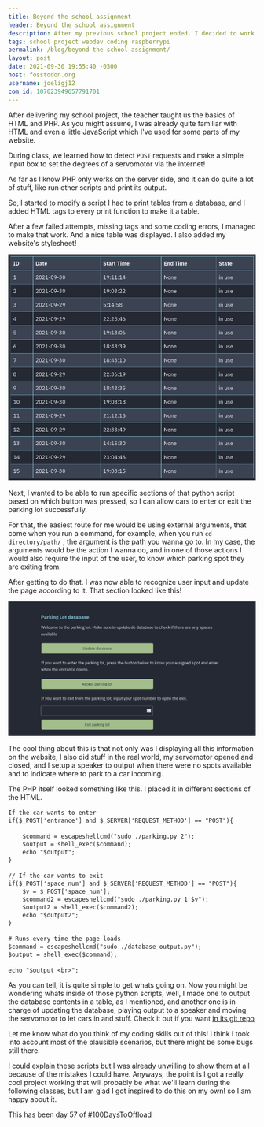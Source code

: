 ```yaml
---
title: Beyond the school assignment
header: Beyond the school assignment
description: After my previous school project ended, I decided to work more on it by myself. I learned a bit of PHP and server stuff so here it goes!
tags: school project webdev coding raspberrypi
permalink: /blog/beyond-the-school-assignment/
layout: post
date: 2021-09-30 19:55:40 -0500
host: fosstodon.org
username: joeligj12
com_id: 107023949657791701
---
```


After delivering my school project, the teacher taught us the basics of HTML and PHP. As you might assume, I was already quite familiar with HTML and even a little JavaScript which I've used for some parts of my website.

During class, we learned how to detect `POST` requests and make a simple input box to set the degrees of a servomotor via the internet!

As far as I know PHP only works on the server side, and it can do quite a lot of stuff, like run other scripts and print its output.

So, I started to modify a script I had to print tables from a database, and I added HTML tags to every print function to make it a table.

After a few failed attempts, missing tags and some coding errors, I managed to make that work. And a nice table was displayed. I also added my website's stylesheet!

![Parking lot database table](/assets/img/blogs/2021-09-30-database-table.webp)

Next, I wanted to be able to run specific sections of that python script based on which button was pressed, so I can allow cars to enter or exit the parking lot successfully.

For that, the easiest route for me would be using external arguments, that come when you run a command, for example, when you run `cd directory/path/` , the argument is the path you wanna go to. In my case, the arguments would be the action I wanna do, and in one of those actions I would also require the input of the user, to know which parking spot they are exiting from.

After getting to do that. I was now able to recognize user input and update the page according to it. That section looked like this!

![Parking lot database table](/assets/img/blogs/2021-09-30-database-input.webp)

The cool thing about this is that not only was I displaying all this information on the website, I also did stuff in the real world, my servomotor opened and closed, and I setup a speaker to output when there were no spots available and to indicate where to park to a car incoming.

The PHP itself looked something like this. I placed it in different sections of the HTML.

```
If the car wants to enter
if($_POST['entrance'] and $_SERVER['REQUEST_METHOD'] == "POST"){

    $command = escapeshellcmd("sudo ./parking.py 2");
    $output = shell_exec($command);
    echo "$output";
}

// If the car wants to exit
if($_POST['space_num'] and $_SERVER['REQUEST_METHOD'] == "POST"){
    $v = $_POST['space_num'];
    $command2 = escapeshellcmd("sudo ./parking.py 1 $v");
    $output2 = shell_exec($command2);
    echo "$output2";
}

# Runs every time the page loads
$command = escapeshellcmd("sudo ./database_output.py");
$output = shell_exec($command);

echo "$output <br>";
```

As you can tell, it is quite simple to get whats going on. Now you might be wondering whats inside of those python scripts, well, I made one to output the database contents in a table, as I mentioned, and another one is in charge of updating the database, playing output to a speaker and moving the servomotor to let cars in and stuff. Check it out if you want [in its git repo](https://tildegit.org/chrono/parking_lot_website.git)

Let me know what do you think of my coding skills out of this! I think I took into account most of the plausible scenarios, but there might be some bugs still there.


I could explain these scripts but I was already unwilling to show them at all because of the mistakes I could have. Anyways, the point is I got a really cool project working that will probably be what we'll learn during the following classes, but I am glad I got inspired to do this on my own! so I am happy about it.

This has been day 57 of [#100DaysToOffload](https://100DaysToOffload.com)

